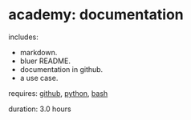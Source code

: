 # academy: documentation

includes:
- markdown.
- bluer README.
- documentation in github.
- a use case.

requires: [github](./github.md), [python](./python.md), [bash](./bash.md)

duration: 3.0 hours
